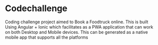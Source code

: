 # Codechallenge
Coding challenge project aimed to Book a Foodtruck online. This is built Using Angular + Ionic which facilitates as a PWA application that can work on both Desktop and Mobile devices. This can be generated as a native mobile app that supports all the platforms
